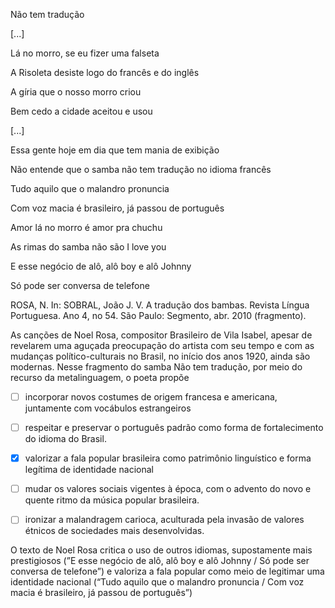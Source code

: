 

Não tem tradução

\[...]

Lá no morro, se eu fizer uma falseta

A Risoleta desiste logo do francês e do inglês

A gíria que o nosso morro criou

Bem cedo a cidade aceitou e usou

\[...]

Essa gente hoje em dia que tem mania de exibição

Não entende que o samba não tem tradução no idioma francês

Tudo aquilo que o malandro pronuncia

Com voz macia é brasileiro, já passou de português

Amor lá no morro é amor pra chuchu

As rimas do samba não são I love you

E esse negócio de alô, alô boy e alô Johnny

Só pode ser conversa de telefone

ROSA, N. In: SOBRAL, João J. V. A tradução dos bambas. Revista Língua Portuguesa. Ano 4, no 54. São Paulo: Segmento, abr. 2010 (fragmento).

As canções de Noel Rosa, compositor Brasileiro de Vila Isabel, apesar de revelarem uma aguçada preocupação do artista com seu tempo e com as mudanças político-culturais no Brasil, no início dos anos 1920, ainda são modernas. Nesse fragmento do samba Não tem tradução, por meio do recurso da metalinguagem, o poeta propõe



- [ ] incorporar novos costumes de origem francesa e americana, juntamente com vocábulos estrangeiros
- [ ] respeitar e preservar o português padrão como forma de fortalecimento do idioma do Brasil.
- [x] valorizar a fala popular brasileira como patrimônio linguístico e forma legítima de identidade nacional
- [ ] mudar os valores sociais vigentes à época, com o advento do novo e quente ritmo da música popular brasileira.
- [ ] ironizar a malandragem carioca, aculturada pela invasão de valores étnicos de sociedades mais desenvolvidas.


O texto de Noel Rosa critica o uso de outros idiomas, supostamente mais prestigiosos (”E esse negócio de alô, alô boy e alô Johnny / Só pode ser conversa de telefone”) e valoriza a fala popular como meio de legitimar uma identidade nacional (“Tudo aquilo que o malandro pronuncia / Com voz macia é brasileiro, já passou de português”)

        